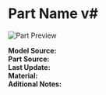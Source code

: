 # Part Name v# # 

![Part Preview](thumb.png "Part Preview")

**Model Source:** \
**Part Source:** \
**Last Update:** \
**Material:** \
**Aditional Notes:**